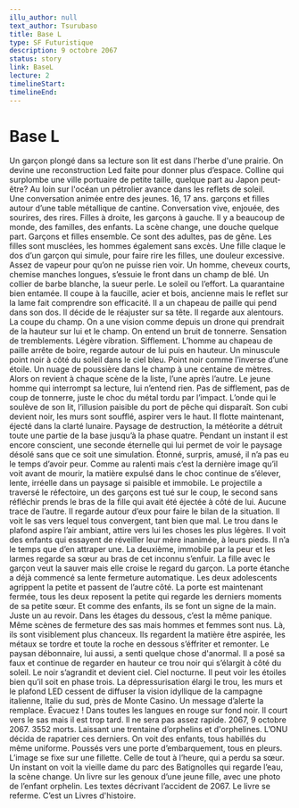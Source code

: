 ```yaml
---
illu_author: null
text_author: Tsurubaso
title: Base L
type: SF Futuristique
description: 9 octobre 2067
status: story
link: BaseL
lecture: 2
timelineStart: 
timelineEnd: 
---
```


# Base L


Un garçon plongé dans sa lecture son lit est dans l'herbe d'une prairie. On devine une reconstruction Led faite pour donner plus d’espace. Colline qui surplombe une ville portuaire de petite taille, quelque part au Japon peut-être? Au loin sur l'océan un pétrolier avance dans les reflets de soleil.   
Une conversation animée entre des jeunes. 16, 17 ans. garçons et filles autour d’une table métallique de cantine. Conversation vive, enjouée, des sourires, des rires. Filles à droite, les garçons à gauche. Il y a beaucoup de monde, des familles, des enfants. La scène change, une douche quelque part. Garçons et filles ensemble. Ce sont des adultes, pas de gêne. Les filles sont musclées, les hommes également sans excès. Une fille claque le dos d’un garçon qui simule, pour faire rire les filles, une douleur excessive. Assez de vapeur pour qu’on ne puisse rien voir.
Un homme, cheveux courts, chemise manches longues, s’essuie le front dans un champ de blé. Un collier de barbe blanche, la sueur perle. Le soleil ou l’effort. La quarantaine bien entamée.
Il coupe à la faucille, acier et bois, ancienne mais le reflet sur la lame fait comprendre son efficacité. Il a un chapeau de paille qui pend dans son dos. Il décide de le réajuster sur sa tête. Il regarde aux alentours. La coupe du champ. On a une vision comme depuis un drone qui prendrait de la hauteur sur lui et le champ. On entend un bruit de tonnerre. Sensation de tremblements. Légère vibration. Sifflement. L’homme au chapeau de paille arrête de boire, regarde autour de lui puis en hauteur. Un minuscule point noir à côté du soleil dans le ciel bleu. Point noir comme l’inverse d’une étoile. Un nuage de poussière dans le champ à une centaine de mètres.
Alors on revient à chaque scène de la liste, l’une après l’autre. Le jeune homme qui interrompt sa lecture, lui n’entend rien. Pas de sifflement, pas de coup de tonnerre, juste le choc du métal tordu par l’impact. L’onde qui le soulève de son lit, l’illusion paisible du port de pêche qui disparaît. Son cubi devient noir, les murs sont soufflé, aspirer vers le haut. Il flotte maintenant, éjecté dans la clarté lunaire. Paysage de destruction, la météorite a détruit toute une partie de la base jusqu’à la phase quatre.
Pendant un instant il est encore conscient, une seconde éternelle qui lui permet de voir le paysage désolé sans que ce soit une simulation.
Étonné, surpris, amusé, il n’a pas eu le temps d’avoir peur.
Comme au ralenti mais c’est la dernière image qu’il voit avant de mourir, la matière expulsé dans le choc continue de s’élever, lente, irréelle dans un paysage si paisible et immobile.
Le projectile a traversé le réfectoire, un des garçons est tué sur le coup, le second sans réfléchir prends le bras de la fille qui avait été éjectée à côté de lui. Aucune trace de l’autre. Il regarde autour d’eux pour faire le bilan de la situation. Il voit le sas vers lequel tous convergent, tant bien que mal. Le trou dans le plafond aspire l’air ambiant, attire vers lui les choses les plus légères. Il voit des enfants qui essayent de réveiller leur mère inanimée, à leurs pieds. Il n’a le temps que d’en attraper une. La deuxième, immobile par la peur et les larmes regarde sa sœur au bras de cet inconnu s’enfuir. La fille avec le garçon veut la sauver mais elle croise le regard du garçon. La porte étanche a déjà commencé sa lente fermeture automatique. Les deux adolescents agrippent la petite et passent de l’autre côté.
La porte est maintenant fermée, tous les deux reposent la petite qui regarde les derniers moments de sa petite sœur. Et comme des enfants, ils se font un signe de la main. Juste un au revoir.
Dans les étages du dessous, c’est la même panique. Même scènes de fermeture des sas mais hommes et femmes sont nus. Là, ils sont visiblement plus chanceux. Ils regardent la matière être aspirée, les métaux se tordre et toute la roche en dessous s’éffriter et remonter.
Le paysan débonnaire, lui aussi, a senti quelque chose d'anormal. Il a posé sa faux et continue de regarder en hauteur ce trou noir qui s’élargit à côté du soleil. Le noir s’agrandit et devient ciel. Ciel nocturne. Il peut voir les étoiles bien qu’il soit en phase trois. La dépressurisation élargi le trou, les murs et le plafond LED cessent de diffuser la vision idyllique de la campagne italienne, Italie du sud, près de Monte Casino. Un message d’alerte la remplace. Évacuez ! Dans toutes les langues en rouge sur fond noir. Il court vers  le sas mais il est trop tard. Il ne sera pas assez rapide.
2067, 9 octobre 2067.
3552 morts. Laissant une trentaine d’orphelins et d'orphelines. L’ONU décida de rapatrier ces derniers.
On voit des enfants, tous habillés du même uniforme. Poussés vers une porte d’embarquement, tous en pleurs. L’image se fixe sur une fillette. Celle de tout à l’heure, qui a perdu sa sœur. Un instant on voit la vieille dame du parc des Batignolles qui regarde l’eau, la scène change. Un livre sur les genoux d’une jeune fille, avec une photo de l’enfant orphelin. Les textes décrivant l’accident de 2067. Le livre se referme. C’est un Livres d'histoire.
